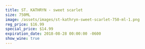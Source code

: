 ```yaml
---
title: ST. KATHRYN - sweet scarlet
size: 750ML
image: /assets/images/st-kathryn-sweet-scarlet-750-ml-1.png
reg_price: $16.99
special_price: $14.99
expiration_date: 2018-08-28 00:00:00 -0600
show_wine: true
---
```


